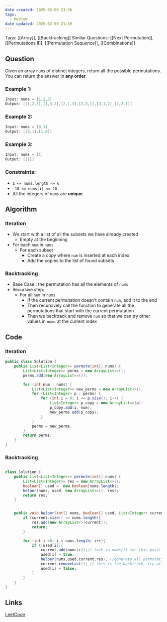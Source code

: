 ```yaml
---
date created: 2025-02-09 21:36
tags:
  - Medium
date updated: 2025-02-09 21:39
---
```


Tags: [[Array]], [[Backtracking]]
Similar Questions: [[Next Permutation]], [[Permutations II]], [[Permutation Sequence]], [[Combinations]]

## Question

Given an array `nums` of distinct integers, return all the possible permutations. You can return the answer in **any order**.

### Example 1:

```java
Input: nums = [1,2,3]
Output: [[1,2,3],[1,3,2],[2,1,3],[2,3,1],[3,1,2],[3,2,1]]
```

### Example 2:

```java
Input: nums = [0,1]
Output: [[0,1],[1,0]]
```

### Example 3:

```java
Input: nums = [1]
Output: [[1]]
```

### Constraints:

- `1 <= nums.length <= 6`
- `-10 <= nums[i] <= 10`
- All the integers of `nums` are **unique**.

## Algorithm

### Iteration
- We start with a list of all the subsets we have already created
	- Empty at the beginning 
- For each `num` in `nums`
	- For each subset 
		- Create a copy where `num` is inserted at each index 
		- Add the copies to the list of found subsets 
### Backtracking

- Base Case : the permutation has all the elements of `nums`
- Recursive step: 
	- For all `num` in `nums`
		- If the current permutation doesn't contain `num`, add it to the end 
		- Then recursively call the function to generate all the permutations that start with the current permutation 
		- Then we backtrack and remove `num` so that we can try other values in `nums` at the current index 

## Code

### Iteration

```java
public class Solution {
    public List<List<Integer>> permute(int[] nums) {
        List<List<Integer>> perms = new ArrayList<>();
        perms.add(new ArrayList<>());

        for (int num : nums) {
            List<List<Integer>> new_perms = new ArrayList<>();
            for (List<Integer> p : perms) {
                for (int i = 0; i <= p.size(); i++) {
                    List<Integer> p_copy = new ArrayList<>(p);
                    p_copy.add(i, num);
                    new_perms.add(p_copy);
                }
            }
            perms = new_perms;
        }
        return perms;
    }
}
```

### Backtracking

```java

class Solution {
    public List<List<Integer>> permute(int[] nums) {
        List<List<Integer>> res = new ArrayList<>();
        boolean[] used =  new boolean[nums.length];
        helper(nums, used, new ArrayList<>(), res);
        return res;
    }


    public void helper(int[] nums, boolean[] used, List<Integer> current, List<List<Integer>> res ){
        if (current.size() == nums.length){
            res.add(new ArrayList<>(current));
            return;
        }

        for (int i =0; i < nums.length; i++){
            if (!used[i]){
                current.add(nums[i]);// lock in nums[i] for this position 
                used[i] = true;
                helper(nums,used,current,res); //generate all permutations that start with current
                current.removeLast(); // this is the backtrack, try all other values for the current index
                used[i] = false;
            }
        }
    }
}
```

## Links

[LeetCode](https://leetcode.com/problems/permutations/description/)

